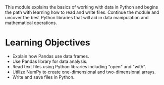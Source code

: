 This module explains the basics of working with data in Python and begins the path with learning how to read and write files. Continue the module and uncover the best Python libraries that will aid in data manipulation and mathematical operations.

# Learning Objectives
- Explain how Pandas use data frames.
- Use Pandas library for data analysis.
- Read text files using Python libraries including "open" and "with".
- Utilize NumPy to create one-dimensional and two-dimensional arrays.
- Write and save files in Python.
